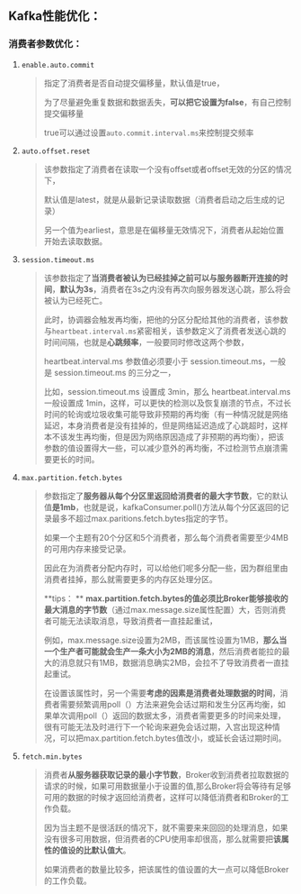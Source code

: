 ## Kafka性能优化：

### 消费者参数优化：

1. `enable.auto.commit`

   > 指定了消费者是否自动提交偏移量，默认值是true，
   >
   > 为了尽量避免重复数据和数据丢失，**可以把它设置为false**，有自己控制提交偏移量
   >
   > true可以通过设置`auto.commit.interval.ms`来控制提交频率

2. `auto.offset.reset`

   > 该参数指定了消费者在读取一个没有offset或者offset无效的分区的情况下，
   >
   > 默认值是latest，就是从最新记录读取数据（消费者启动之后生成的记录）
   >
   > 另一个值为earliest，意思是在偏移量无效情况下，消费者从起始位置开始去读取数据。

3. `session.timeout.ms`

   > 该参数指定了**当消费者被认为已经挂掉之前可以与服务器断开连接的时间**，**默认为3s**，消费者在3s之内没有再次向服务器发送心跳，那么将会被认为已经死亡。
   >
   > 此时，协调器会触发再均衡，把他的分区分配给其他的消费者，该参数与`heartbeat.interval.ms`紧密相关，该参数定义了消费者发送心跳的时间间隔，也就是**心跳频率**，一般要同时修改这两个参数，
   >
   > heartbeat.interval.ms 参数值必须要小于 session.timeout.ms，一般是 session.timeout.ms 的三分之一，
   >
   > 比如，session.timeout.ms 设置成 3min，那么 heartbeat.interval.ms 一般设置成 1min，这样，可以更快的检测以及恢复崩溃的节点，不过长时间的轮询或垃圾收集可能导致非预期的再均衡（有一种情况就是网络延迟，本身消费者是没有挂掉的，但是网络延迟造成了心跳超时，这样本不该发生再均衡，但是因为网络原因造成了非预期的再均衡），把该参数的值设置得大一些，可以减少意外的再均衡，不过检测节点崩溃需要更长的时间。

4. `max.partition.fetch.bytes`

   > 参数指定了**服务器从每个分区里返回给消费者的最大字节数**，它的默认值**是1mb**，也就是说，kafkaConsumer.poll()方法从每个分区返回的记录最多不超过max.paritions.fetch.bytes指定的字节。
   >
   > 如果一个主题有20个分区和5个消费者，那么每个消费者需要至少4MB的可用内存来接受记录。
   >
   > 因此在为消费者分配内存时，可以给他们呢多分配一些，因为群组里由消费者挂掉，那么就需要更多的内存区处理分区。
   >
   > **tips： ** **max.partition.fetch.bytes的值必须比Broker能够接收的最大消息的字节数**（通过max.message.size属性配置）大，否则消费者可能无法读取消息，导致消费者一直挂起重试，
   >
   > 例如，max.message.size设置为2MB，而该属性设置为1MB，**那么当一个生产者可能就会生产一条大小为2MB的消息**，然后消费者能拉的最大的消息就只有1MB，数据消息确实2MB，会拉不了导致消费者一直挂起重试。
   >
   > 在设置该属性时，另一个需要**考虑的因素是消费者处理数据的时间**，消费者需要频繁调用poll（）方法来避免会话过期和发生分区再均衡，如果单次调用poll（）返回的数据太多，消费者需要更多的时间来处理，很有可能无法及时进行下一个轮询来避免会话过期，入宫出现这种情况，可以把max.partition.fetch.bytes值改小，或延长会话过期时间。

   

5. `fetch.min.bytes`

   > 消费者**从服务器获取记录的最小字节数**，Broker收到消费者拉取数据的请求的时候，如果可用数据量小于设置的值,那么Broker将会等待有足够可用的数据的时候才返回给消费者，这样可以降低消费者和Broker的工作负载。
   >
   > 因为当主题不是很活跃的情况下，就不需要来来回回的处理消息，如果没有很多可用数据，但消费者的CPU使用率却很高，那么就需要把**该属性的值设的比默认值大**。
   >
   > 如果消费者的数量比较多，把该属性的值设置的大一点可以降低Broker的工作负载。